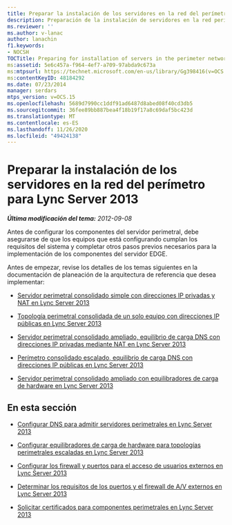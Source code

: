 ```yaml
---
title: Preparar la instalación de los servidores en la red del perímetro
description: Preparación de la instalación de servidores en la red perimetral.
ms.reviewer: ''
ms.author: v-lanac
author: lanachin
f1.keywords:
- NOCSH
TOCTitle: Preparing for installation of servers in the perimeter network
ms:assetid: 5e6c457a-f964-4ef7-a709-97abda9c673a
ms:mtpsurl: https://technet.microsoft.com/en-us/library/Gg398416(v=OCS.15)
ms:contentKeyID: 48184292
ms.date: 07/23/2014
manager: serdars
mtps_version: v=OCS.15
ms.openlocfilehash: 5689d7990cc1ddf91ad6487d8abed08f40cd3db5
ms.sourcegitcommit: 36fee89bb887bea4f18b19f17a8c69daf5bc423d
ms.translationtype: MT
ms.contentlocale: es-ES
ms.lasthandoff: 11/26/2020
ms.locfileid: "49424138"
---
```

# <a name="preparing-for-installation-of-servers-in-the-perimeter-network-for-lync-server-2013"></a>Preparar la instalación de los servidores en la red del perímetro para Lync Server 2013

<div data-xmlns="http://www.w3.org/1999/xhtml">

<div class="topic" data-xmlns="http://www.w3.org/1999/xhtml" data-msxsl="urn:schemas-microsoft-com:xslt" data-cs="https://msdn.microsoft.com/">

<div data-asp="https://msdn2.microsoft.com/asp">



</div>

<div id="mainSection">

<div id="mainBody">

<span> </span>

_**Última modificación del tema:** 2012-09-08_

Antes de configurar los componentes del servidor perimetral, debe asegurarse de que los equipos que está configurando cumplan los requisitos del sistema y completar otros pasos previos necesarios para la implementación de los componentes del servidor EDGE.

Antes de empezar, revise los detalles de los temas siguientes en la documentación de planeación de la arquitectura de referencia que desea implementar:

  - [Servidor perimetral consolidado simple con direcciones IP privadas y NAT en Lync Server 2013](lync-server-2013-single-consolidated-edge-with-private-ip-addresses-and-nat.md)

  - [Topología perimetral consolidada de un solo equipo con direcciones IP públicas en Lync Server 2013](lync-server-2013-single-consolidated-edge-with-public-ip-addresses.md)

  - [Servidor perimetral consolidado ampliado, equilibrio de carga DNS con direcciones IP privadas mediante NAT en Lync Server 2013](lync-server-2013-scaled-consolidated-edge-dns-load-balancing-with-private-ip-addresses-using-nat.md)

  - [Perímetro consolidado escalado, equilibrio de carga DNS con direcciones IP públicas en Lync Server 2013](lync-server-2013-scaled-consolidated-edge-dns-load-balancing-with-public-ip-addresses.md)

  - [Servidor perimetral consolidado ampliado con equilibradores de carga de hardware en Lync Server 2013](lync-server-2013-scaled-consolidated-edge-with-hardware-load-balancers.md)

<div>

## <a name="in-this-section"></a>En esta sección

  - [Configurar DNS para admitir servidores perimetrales en Lync Server 2013](lync-server-2013-configure-dns-for-edge-support.md)

  - [Configurar equilibradores de carga de hardware para topologías perimetrales escaladas en Lync Server 2013](lync-server-2013-set-up-hardware-load-balancers-for-scaled-edge-topologies.md)

  - [Configurar los firewall y puertos para el acceso de usuarios externos en Lync Server 2013](lync-server-2013-configure-firewalls-and-ports-for-external-user-access.md)

  - [Determinar los requisitos de los puertos y el firewall de A/V externos en Lync Server 2013](lync-server-2013-determine-external-a-v-firewall-and-port-requirements.md)

  - [Solicitar certificados para componentes perimetrales en Lync Server 2013](lync-server-2013-request-certificates-for-edge-components.md)

</div>

</div>

<span> </span>

</div>

</div>

</div>

